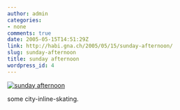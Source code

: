 ```yaml
---
author: admin
categories:
- none
comments: true
date: 2005-05-15T14:51:29Z
link: http://habi.gna.ch/2005/05/15/sunday-afternoon/
slug: sunday-afternoon
title: sunday afternoon
wordpress_id: 4
---
```


[![sunday afternoon](http://photos12.flickr.com/13972943_70e0b4617d_m.jpg)](http://www.flickr.com/photos/habi/13972943/)

some city-inline-skating.
